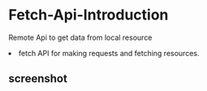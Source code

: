# Fetch-Api-Introduction
Remote Api to get data from local resource

<li> fetch API for making requests and fetching resources.</li>

## screenshot
